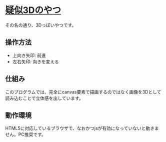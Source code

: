 # [疑似3Dのやつ](https://noty2008.github.io/giji3d/)
その名の通り、3Dっぽいやつです。
## 操作方法
* 上向き矢印: 前進
* 左右矢印: 向きを変える
## 仕組み
このプログラムでは、完全にcanvas要素で描画するのではなく画像を3Dとして読み込むことで立体感を出しています。
## 動作環境
HTML5に対応しているブラウザで、なおかつjsが有効になっていないと動きません。PC推奨です。
